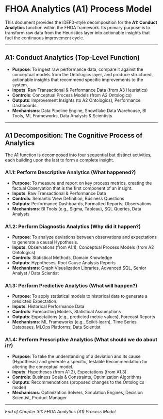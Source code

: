 # FHOA Analytics (A1) Process Model

This document provides the IDEF0-style decomposition for the **A1: Conduct Analytics** function within the FHOA framework. Its primary purpose is to transform raw data from the Heuristics layer into actionable insights that fuel the continuous improvement cycle.

---

## A1: Conduct Analytics (Top-Level Function)

- **Purpose**: To ingest raw performance data, compare it against the conceptual models from the Ontologics layer, and produce structured, actionable insights that recommend specific improvements to the system.
- **Inputs**: Raw Transactional & Performance Data (from A3 Heuristics)
- **Controls**: Conceptual Process Models (from A2 Ontologics)
- **Outputs**: Improvement Insights (to A2 Ontologics), Performance Dashboards
- **Mechanisms**: Data Pipeline Engine, Snowflake Data Warehouse, BI Tools, ML Frameworks, Data Analysts & Scientists

---

## A1 Decomposition: The Cognitive Process of Analytics

The A1 function is decomposed into four sequential but distinct activities, each building upon the last to form a complete insight.

### A1.1: Perform Descriptive Analytics (What happened?)

- **Purpose**: To measure and report on key process metrics, creating the factual Observation that is the first component of an insight.
- **Inputs**: Raw Transactional & Performance Data
- **Controls**: Semantic View Definition, Business Questions
- **Outputs**: Performance Dashboards, Formatted Reports, Observations
- **Mechanisms**: BI Tools (e.g., Sigma, Tableau), SQL Queries, Data Analysts

### A1.2: Perform Diagnostic Analytics (Why did it happen?)

- **Purpose**: To analyze deviations between observations and expectations to generate a causal Hypothesis.
- **Inputs**: Observations (from A1.1), Conceptual Process Models (from A2 Ontologics)
- **Controls**: Statistical Methods, Domain Knowledge
- **Outputs**: Hypotheses, Root Cause Analysis Reports
- **Mechanisms**: Graph Visualization Libraries, Advanced SQL, Senior Analyst / Data Scientist

### A1.3: Perform Predictive Analytics (What will happen?)

- **Purpose**: To apply statistical models to historical data to generate a predicted Expectation.
- **Inputs**: Historical Performance Data
- **Controls**: Forecasting Models, Statistical Assumptions
- **Outputs**: Expectations (e.g., predicted metric values), Forecast Reports
- **Mechanisms**: ML Frameworks (e.g., Scikit-learn), Time Series Databases, MLOps Platforms, Data Scientist

### A1.4: Perform Prescriptive Analytics (What should we do about it?)

- **Purpose**: To take the understanding of a deviation and its cause (Hypothesis) and generate a specific, testable Recommendation for altering the conceptual model.
- **Inputs**: Hypotheses (from A1.2), Expectations (from A1.3)
- **Controls**: Business Goals & Constraints, Optimization Algorithms
- **Outputs**: Recommendations (proposed changes to the Ontologics model)
- **Mechanisms**: Optimization Solvers, Simulation Engines, Decision Scientist, Product Manager

---

*End of Chapter 3.1: FHOA Analytics (A1) Process Model*

